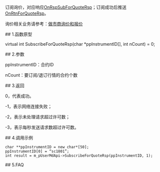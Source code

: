 <p>订阅询价，对应响应<a href="../../CTHOSTFTDCMDSPI/ONRSPSUBFORQUOTERSP/">OnRspSubForQuoteRsp</a>；订阅成功后推送<a href="../../CTHOSTFTDCMDSPI/ONRTNFORQUOTERSP/">OnRtnForQuoteRsp</a>。</p>
<p>询价相关业务请参考：<a href="../../../QTYWGZ/BJHXJ/">做市商询价和报价</a></p>
<span class="anchor" id="6073844e-71f0-488b-b4a5-6367d08f5d0b"></span>
## 1.函数原型
<p>virtual int SubscribeForQuoteRsp(char *ppInstrumentID[], int nCount) = 0;</p>
<span class="anchor" id="04341a5e-b401-4368-ad64-8249f57992c4"></span>
## 2.参数
<p>ppInstrumentID：合约ID</p>
<p>nCount：要订阅/退订行情的合约个数</p>
<span class="anchor" id="47b4ac85-5a67-4da5-aeb8-29149f70d4b6"></span>
## 3.返回
<p>0，代表成功。</p>
<p>-1，表示网络连接失败；</p>
<p>-2，表示未处理请求超过许可数；</p>
<p>-3，表示每秒发送请求数超过许可数。</p>
<span class="anchor" id="076c8328-3163-4d88-86a6-292cce3f29f2"></span>
## 4.调用示例
<pre><code>char **ppInstrumentID = new char*[50]; 
ppInstrumentID[0] = “sc1801”;
int result = m_pUserMdApi-&gt;SubscribeForQuoteRsp(ppInstrumentID, 1);
</code></pre>
<span class="anchor" id="4ef4a07b-1b87-4a6e-b8ea-3b44b54f4f0a"></span>
## 5.FAQ
